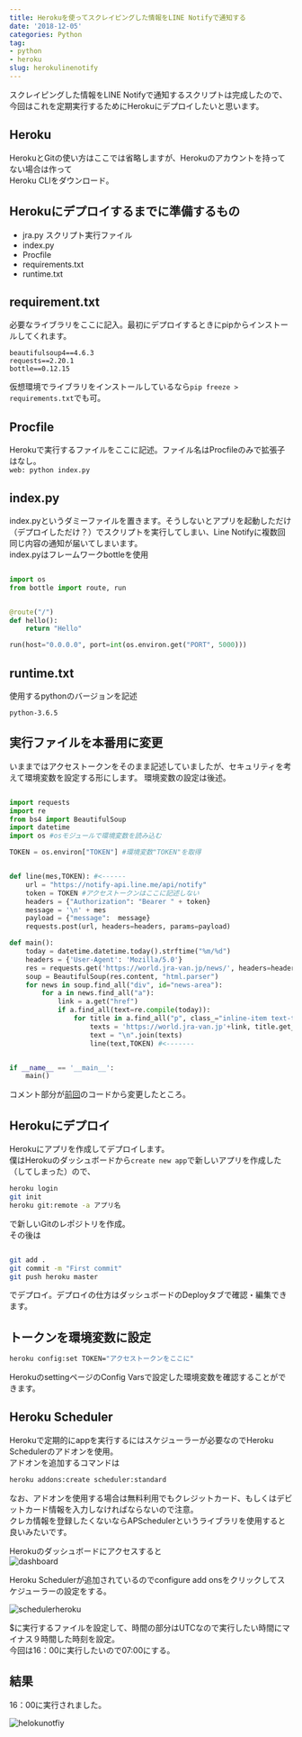 ```yaml
---
title: Herokuを使ってスクレイピングした情報をLINE Notifyで通知する
date: '2018-12-05'
categories: Python
tag:
- python
- heroku
slug: herokulinenotify
---
```


スクレイピングした情報をLINE Notifyで通知するスクリプトは完成したので、  
今回はこれを定期実行するためにHerokuにデプロイしたいと思います。

## Heroku

HerokuとGitの使い方はここでは省略しますが、Herokuのアカウントを持ってない場合は作って  
Heroku CLIをダウンロード。

## Herokuにデプロイするまでに準備するもの

- jra.py スクリプト実行ファイル
- index.py
- Procfile
- requirements.txt
- runtime.txt

## requirement.txt

必要なライブラリをここに記入。最初にデプロイするときにpipからインストールしてくれます。  

```
beautifulsoup4==4.6.3
requests==2.20.1
bottle==0.12.15
```

仮想環境でライブラリをインストールしているなら`pip freeze > requirements.txt`でも可。  

## Procfile

Herokuで実行するファイルをここに記述。ファイル名はProcfileのみで拡張子はなし。  
`web: python index.py`

## index.py

index.pyというダミーファイルを置きます。そうしないとアプリを起動しただけ（デプロイしただけ？）でスクリプトを実行してしまい、Line Notifyに複数回同じ内容の通知が届いてしまいます。  
index.pyはフレームワークbottleを使用

```python

import os
from bottle import route, run


@route("/")
def hello():
    return "Hello"

run(host="0.0.0.0", port=int(os.environ.get("PORT", 5000)))

```

## runtime.txt

使用するpythonのバージョンを記述

```
python-3.6.5
```

## 実行ファイルを本番用に変更

いままではアクセストークンをそのまま記述していましたが、セキュリティを考えて環境変数を設定する形にします。
環境変数の設定は後述。

```python

import requests
import re
from bs4 import BeautifulSoup
import datetime
import os #osモジュールで環境変数を読み込む

TOKEN = os.environ["TOKEN"] #環境変数"TOKEN"を取得


def line(mes,TOKEN): #<------
    url = "https://notify-api.line.me/api/notify"
    token = TOKEN #アクセストークンはここに記述しない
    headers = {"Authorization": "Bearer " + token}
    message = '\n' + mes
    payload = {"message":  message}
    requests.post(url, headers=headers, params=payload)

def main():
    today = datetime.datetime.today().strftime("%m/%d")
    headers = {'User-Agent': 'Mozilla/5.0'}
    res = requests.get('https://world.jra-van.jp/news/', headers=headers)
    soup = BeautifulSoup(res.content, "html.parser")
    for news in soup.find_all("div", id="news-area"):
        for a in news.find_all("a"):
            link = a.get("href")
            if a.find_all(text=re.compile(today)):
                for title in a.find_all("p", class_="inline-item text-title photo"):
                    texts = 'https://world.jra-van.jp'+link, title.get_text()
                    text = "\n".join(texts)
                    line(text,TOKEN) #<-------


if __name__ == '__main__':
    main()
```

コメント部分が[前回](https://www.ravness.com/posts/linenotify2)のコードから変更したところ。

## Herokuにデプロイ

Herokuにアプリを作成してデプロイします。  
僕はHerokuのダッシュボードから`create new app`で新しいアプリを作成した（してしまった）ので、

```bash
heroku login
git init
heroku git:remote -a アプリ名
```

で新しいGitのレポジトリを作成。  
その後は

```bash

git add .
git commit -m "First commit"
git push heroku master

```

でデプロイ。デプロイの仕方はダッシュボードのDeployタブで確認・編集できます。

## トークンを環境変数に設定

```bash
heroku config:set TOKEN="アクセストークンをここに"
```

HerokuのsettingページのConfig Varsで設定した環境変数を確認することができます。

## Heroku Scheduler

Herokuで定期的にappを実行するにはスケジューラーが必要なのでHeroku Schedulerのアドオンを使用。  
アドオンを追加するコマンドは
```bash
heroku addons:create scheduler:standard
```
  
なお、アドオンを使用する場合は無料利用でもクレジットカード、もしくはデビットカード情報を入力しなければならないので注意。  
クレカ情報を登録したくないならAPSchedulerというライブラリを使用すると良いみたいです。  

Herokuのダッシュボードにアクセスすると  
![dashboard](../../../images/dashboardheroku.jpg)

Heroku Schedulerが追加されているのでconfigure add onsをクリックしてスケジューラーの設定をする。

![schedulerheroku](../../../images/schedulerheroku.jpg)

$に実行するファイルを設定して、時間の部分はUTCなので実行したい時間にマイナス９時間した時刻を設定。  
今回は16：00に実行したいので07:00にする。

## 結果

16：00に実行されました。

![helokunotfiy](../../../images/herokuline.jpg)

